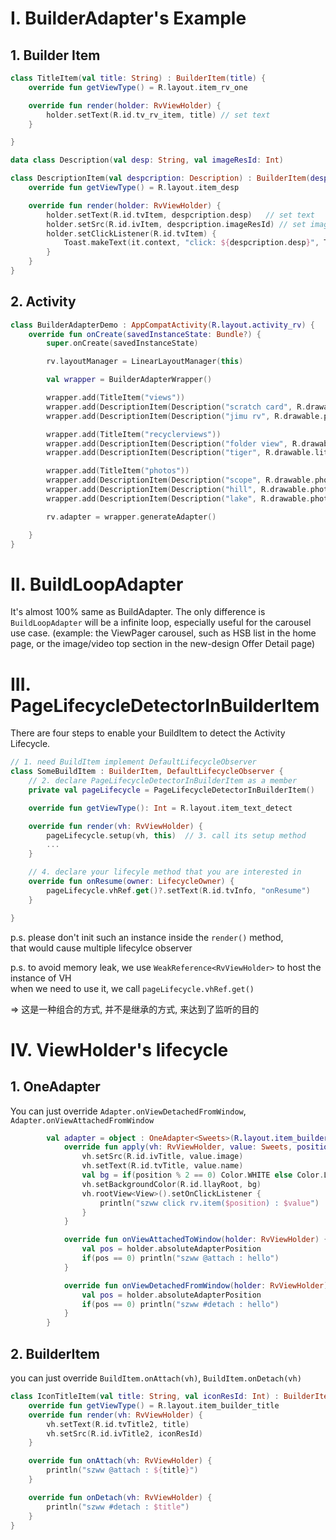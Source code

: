 # I. BuilderAdapter's Example

## 1. Builder Item

```kotlin
class TitleItem(val title: String) : BuilderItem(title) {
    override fun getViewType() = R.layout.item_rv_one

    override fun render(holder: RvViewHolder) {
        holder.setText(R.id.tv_rv_item, title) // set text
    }

}
```


```kotlin
data class Description(val desp: String, val imageResId: Int)

class DescriptionItem(val despcription: Description) : BuilderItem(despcription) {
    override fun getViewType() = R.layout.item_desp

    override fun render(holder: RvViewHolder) {
        holder.setText(R.id.tvItem, despcription.desp)   // set text
        holder.setSrc(R.id.ivItem, despcription.imageResId) // set image
        holder.setClickListener(R.id.tvItem) {
            Toast.makeText(it.context, "click: ${despcription.desp}", Toast.LENGTH_SHORT).show()
        }
    }
}
```

## 2. Activity

```kotlin
class BuilderAdapterDemo : AppCompatActivity(R.layout.activity_rv) {
    override fun onCreate(savedInstanceState: Bundle?) {
        super.onCreate(savedInstanceState)

        rv.layoutManager = LinearLayoutManager(this)

        val wrapper = BuilderAdapterWrapper()

        wrapper.add(TitleItem("views"))
        wrapper.add(DescriptionItem(Description("scratch card", R.drawable.photo4)))
        wrapper.add(DescriptionItem(Description("jimu rv", R.drawable.photo5)))

        wrapper.add(TitleItem("recyclerviews"))
        wrapper.add(DescriptionItem(Description("folder view", R.drawable.food)))
        wrapper.add(DescriptionItem(Description("tiger", R.drawable.little_tiger)))

        wrapper.add(TitleItem("photos"))
        wrapper.add(DescriptionItem(Description("scope", R.drawable.photo1)))
        wrapper.add(DescriptionItem(Description("hill", R.drawable.photo2)))
        wrapper.add(DescriptionItem(Description("lake", R.drawable.photo3)))

        rv.adapter = wrapper.generateAdapter()

    }
}
```


# II. BuildLoopAdapter
It's almost 100% same as BuildAdapter.
The only difference is `BuildLoopAdapter` will be a infinite loop, especially useful for the carousel use case.
(example: the ViewPager carousel, such as HSB list in the home page, or the image/video top section in the new-design Offer Detail page)



# III. PageLifecycleDetectorInBuilderItem

There are four steps to enable your BuildItem to detect the Activity Lifecycle.

```kotlin
// 1. need BuildItem implement DefaultLifecycleObserver
class SomeBuildItem : BuilderItem, DefaultLifecycleObserver { 
    // 2. declare PageLifecycleDetectorInBuilderItem as a member
    private val pageLifecycle = PageLifecycleDetectorInBuilderItem()

    override fun getViewType(): Int = R.layout.item_text_detect

    override fun render(vh: RvViewHolder) {
        pageLifecycle.setup(vh, this)  // 3. call its setup method
        ...
    }

    // 4. declare your lifecyle method that you are interested in
    override fun onResume(owner: LifecycleOwner) {
        pageLifecycle.vhRef.get()?.setText(R.id.tvInfo, "onResume")
    }

}

```

p.s. please don't init such an instance inside the `render()` method, <br/> 
that would cause multiple lifecylce observer

p.s. to avoid memory leak, we use `WeakReference<RvViewHolder>` to host the instance of VH<br/>
when we need to use it, we call `pageLifecycle.vhRef.get()`

=> 这是一种组合的方式, 并不是继承的方式, 来达到了监听的目的

# IV. ViewHolder's lifecycle

## 1. OneAdapter
You can just override  `Adapter.onViewDetachedFromWindow`, `Adapter.onViewAttachedFromWindow `

```kotlin
        val adapter = object : OneAdapter<Sweets>(R.layout.item_builder_huge_title, data) {
            override fun apply(vh: RvViewHolder, value: Sweets, position: Int) {
                vh.setSrc(R.id.ivTitle, value.image)
                vh.setText(R.id.tvTitle, value.name)
                val bg = if(position % 2 == 0) Color.WHITE else Color.LTGRAY
                vh.setBackgroundColor(R.id.llayRoot, bg)
                vh.rootView<View>().setOnClickListener {
                    println("szww click rv.item($position) : $value")
                }
            }

            override fun onViewAttachedToWindow(holder: RvViewHolder) {
                val pos = holder.absoluteAdapterPosition
                if(pos == 0) println("szww @attach : hello")
            }

            override fun onViewDetachedFromWindow(holder: RvViewHolder) {
                val pos = holder.absoluteAdapterPosition
                if(pos == 0) println("szww #detach : hello")
            }
        }
```


## 2. BuilderItem
you can just override `BuildItem.onAttach(vh)`, `BuildItem.onDetach(vh)`

```kotlin
class IconTitleItem(val title: String, val iconResId: Int) : BuilderItem {
    override fun getViewType() = R.layout.item_builder_title
    override fun render(vh: RvViewHolder) {
        vh.setText(R.id.tvTitle2, title)
        vh.setSrc(R.id.ivTitle2, iconResId)
    }

    override fun onAttach(vh: RvViewHolder) {
        println("szww @attach : ${title}")
    }

    override fun onDetach(vh: RvViewHolder) {
        println("szww #detach : $title")
    }
}
```